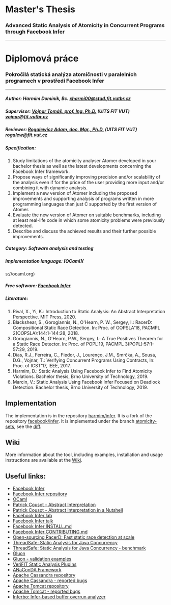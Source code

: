 # Master's Thesis
### Advanced Static Analysis of Atomicity in Concurrent Programs through Facebook Infer

---

# Diplomová práce
### Pokročilá statická analýza atomičnosti v paralelních programech v prostředí Facebook Infer

---

##### Author: Harmim Dominik, Bc. <xharmi00@stud.fit.vutbr.cz>

##### Supervisor: [Vojnar Tomáš, prof. Ing. Ph.D.](https://www.fit.vutbr.cz/~vojnar) (UITS FIT VUT) <vojnar@fit.vutbr.cz>

##### Reviewer: [Rogalewicz Adam, doc. Mgr., Ph.D.](https://www.fit.vutbr.cz/~rogalew) (UITS FIT VUT) <rogalew@fit.vut.cz>

##### Specification:
1. Study limitations of the atomicity analyser Atomer developed in your bachelor
   thesis as well as the latest developments concerning the Facebook Infer
   framework.
2. Propose ways of significantly improving precision and/or scalability of the
   analysis even if for the price of the user providing more input and/or
   combining it with dynamic analysis.
3. Implement a new version of Atomer including the proposed improvements and
   supporting analysis of programs written in more programming languages than
   just C supported by the first version of Atomer.
4. Evaluate the new version of Atomer on suitable benchmarks, including at least
   real-life code in which some atomicity problems were previously detected.
5. Describe and discuss the achieved results and their further possible
   improvements.

##### Category: Software analysis and testing

##### Implementation language: [OCaml](
s://ocaml.org)

##### Free software: [Facebook Infer](https://fbinfer.com)

##### Literature:
1. Rival, X., Yi, K.: Introduction to Static Analysis: An Abstract
   Interpretation Perspective. MIT Press, 2020.
2. Blackshear, S., Gorogiannis, N., O'Hearn, P. W., Sergey, I.: RacerD:
   Compositional Static Race Detection. In: Proc. of OOPSLA'18,
   PACMPL 2(OOPSLA):144:1-144:28, 2018.
3. Gorogiannis, N., O'Hearn, P.W., Sergey, I.: A True Positives Theorem for a
   Static Race Detector. In: Proc. of POPL'19, PACMPL 3(POPL):57:1-57:29, 2019.
4. Dias, R.J., Ferreira, C., Fiedor, J., Lourenço, J.M., Smrčka, A., Sousa,
   D.G., Vojnar, T.: Verifying Concurrent Programs Using Contracts, In: Proc.
   of ICST'17, IEEE, 2017.
5. Harmim, D.: Static Analysis Using Facebook Infer to Find Atomicity
   Violations. Bachelor thesis, Brno University of Technology, 2019.
6. Marcin, V.: Static Analysis Using Facebook Infer Focused on Deadlock
   Detection. Bachelor thesis, Brno University of Technology, 2019.

## Implementation
The implementation is in the repository
[harmim/infer](https://github.com/harmim/infer). It is a fork of the repository
[facebook/infer](https://github.com/facebook/infer). It is implemented under
the branch
[atomicity-sets](https://github.com/harmim/infer/tree/atomicity-sets), see the
[diff](https://github.com/facebook/infer/compare/master...harmim:atomicity-sets).

## Wiki
More information about the tool, including examples, installation and usage
instructions are available at the
[Wiki](https://github.com/harmim/infer/wiki/Atomer:-Atomicity-Violations-Analyser).

## Useful links:
- [Facebook Infer](https://fbinfer.com)
- [Facebook Infer repository](https://github.com/facebook/infer)
- [OCaml](https://ocaml.org)
- [Patrick Cousot - Abstract Interpretation](https://www.di.ens.fr/~cousot/AI)
- [Patrick Cousot - Abstract Interpretation in a Nutshell](https://www.di.ens.fr/~cousot/AI/IntroAbsInt.html)
- [Facebook Infer lab](https://github.com/facebook/infer/tree/master/infer/src/labs)
- [Facebook Infer talk](https://atscaleconference.com/videos/getting-the-most-out-of-static-analyzers)
- [Facebook Infer INSTALL.md](https://github.com/facebook/infer/blob/master/INSTALL.md)
- [Facebook Infer CONTRIBUTING.md](https://github.com/facebook/infer/blob/master/CONTRIBUTING.md)
- [Open-sourcing RacerD: Fast static race detection at scale](https://code.fb.com/android/open-sourcing-racerd-fast-static-race-detection-at-scale)
- [ThreadSafe: Static Analysis for Java Concurrency](https://bentnib.org/threadsafe.html)
- [ThreadSafe: Static Analysis for Java Concurrency - benchmark](https://researcher.watson.ibm.com/researcher/view_person_subpage.php?id=5722)
- [Gluon](https://github.com/trxsys/gluon)
- [Gluon - validation examples](https://github.com/trxsys/gluon/tree/master/test/validation)
- [VeriFIT Static Analysis Plugins](http://www.fit.vutbr.cz/research/groups/verifit/tools/sa-plugins)
- [ANaConDA Framework](http://www.fit.vutbr.cz/research/groups/verifit/tools/anaconda)
- [Apache Cassandra repository](https://github.com/apache/cassandra)
- [Apache Cassandra - reported bugs](https://issues.apache.org/jira/browse/CASSANDRA-7757)
- [Apache Tomcat repository](https://github.com/apache/tomcat)
- [Apache Tomcat - reported bugs](https://bz.apache.org/bugzilla/show_bug.cgi?id=56784)
- [Inferbo: Infer-based buffer overrun analyzer](https://research.fb.com/inferbo-infer-based-buffer-overrun-analyzer)
